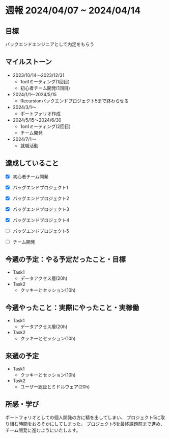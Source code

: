 # 週報 2024/04/07 ~ 2024/04/14

## 目標
バックエンドエンジニアとして内定をもらう

## マイルストーン
- 2023/10/14〜2023/12/31
    - 1on1ミーティング(1回目)
    - 初心者チーム開発(1回目)
- 2024/1/1〜2024/5/15
    - Recursionバックエンドプロジェクト5まで終わらせる
- 2024/3/1〜
    - ポートフォリオ作成
- 2024/5/15〜2024/6/30
    - 1on1ミーティング(2回目)
    - チーム開発
- 2024/7/1〜
    - 就職活動

## 達成していること
- [x] 初心者チーム開発
- [x] バッグエンドプロジェクト1
- [x] バッグエンドプロジェクト2
- [x] バッグエンドプロジェクト3
- [x] バッグエンドプロジェクト4
- [ ] バッグエンドプロジェクト5
- [ ] チーム開発


## 今週の予定：やる予定だったこと・目標
- Task1
  -  データアクセス層(20h)
- Task2
  - クッキーとセッション(10h)
  
## 今週やったこと：実際にやったこと・実稼働
- Task1
  -  データアクセス層(20h)
- Task2
  - クッキーとセッション(10h)

## 来週の予定
- Task1
  - クッキーとセッション(10h)
- Task2
  -  ユーザー認証とミドルウェア(20h)

## 所感・学び
ポートフォリオとしての個人開発の方に精を出してしまい、
プロジェクト5に取り組む時間をおろそかにしてしまった。
プロジェクト5を最終課題前まで進め、チーム開発に進むようにいたします。